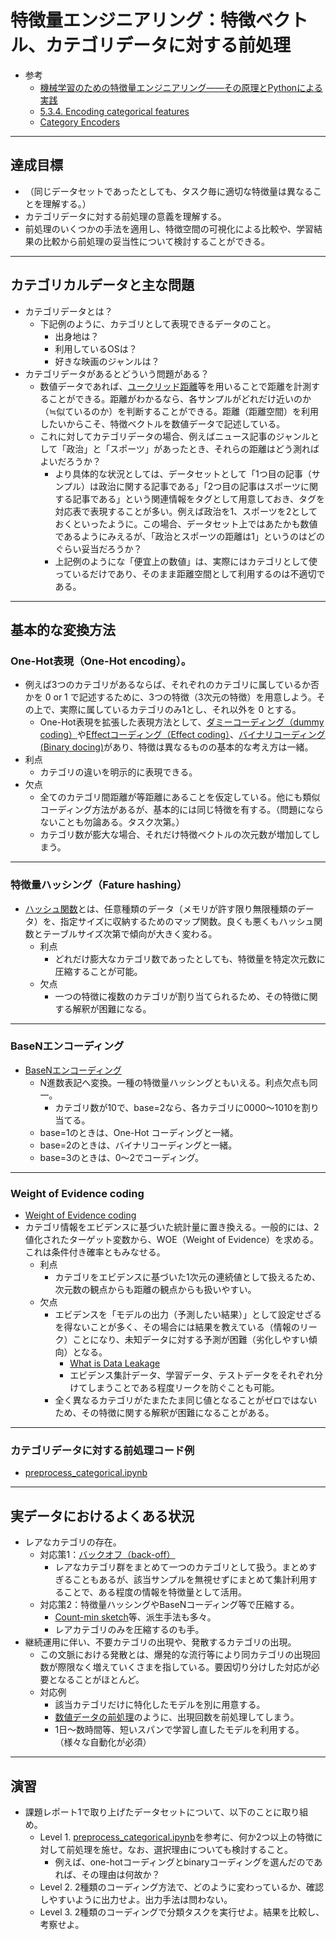 # 特徴量エンジニアリング：特徴ベクトル、カテゴリデータに対する前処理
- 参考
  - [機械学習のための特徴量エンジニアリング――その原理とPythonによる実践](https://www.oreilly.co.jp/books/9784873118680/)
  - [5.3.4. Encoding categorical features](https://scikit-learn.org/stable/modules/preprocessing.html#encoding-categorical-features)
  - [Category Encoders](https://contrib.scikit-learn.org/category_encoders/)

---
## 達成目標
- （同じデータセットであったとしても、タスク毎に適切な特徴量は異なることを理解する。）
- カテゴリデータに対する前処理の意義を理解する。
- 前処理のいくつかの手法を適用し、特徴空間の可視化による比較や、学習結果の比較から前処理の妥当性について検討することができる。

---
## カテゴリカルデータと主な問題
- カテゴリデータとは？
  - 下記例のように、カテゴリとして表現できるデータのこと。
    - 出身地は？
    - 利用しているOSは？
    - 好きな映画のジャンルは？
- カテゴリデータがあるとどういう問題がある？
  - 数値データであれば、[ユークリッド距離](https://ja.wikipedia.org/wiki/ユークリッド距離)等を用いることで距離を計測することができる。距離がわかるなら、各サンプルがどれだけ近いのか（≒似ているのか）を判断することができる。距離（距離空間）を利用したいからこそ、特徴ベクトルを数値データで記述している。
  - これに対してカテゴリデータの場合、例えばニュース記事のジャンルとして「政治」と「スポーツ」があったとき、それらの距離はどう測ればよいだろうか？
    - より具体的な状況としては、データセットとして「1つ目の記事（サンプル）は政治に関する記事である」「2つ目の記事はスポーツに関する記事である」という関連情報をタグとして用意しておき、タグを対応表で表現することが多い。例えば政治を1、スポーツを2としておくといったように。この場合、データセット上ではあたかも数値であるようにみえるが、「政治とスポーツの距離は1」というのはどのぐらい妥当だろうか？
    - 上記例のようにな「便宜上の数値」は、実際にはカテゴリとして使っているだけであり、そのまま距離空間として利用するのは不適切である。

---
## 基本的な変換方法

### One-Hot表現（One-Hot encoding）。
- 例えば3つのカテゴリがあるならば、それぞれのカテゴリに属しているか否かを 0 or 1 で記述するために、3つの特徴（3次元の特徴）を用意しよう。その上で、実際に属しているカテゴリのみ1とし、それ以外を 0 とする。
  - One-Hot表現を拡張した表現方法として、[ダミーコーディング（dummy coding）](https://pandas.pydata.org/pandas-docs/stable/reference/api/pandas.get_dummies.html)や[Effectコーディング（Effect coding）](https://stats.idre.ucla.edu/other/mult-pkg/faq/general/faqwhat-is-effect-coding/)、[バイナリコーディング(Binary docing)](https://contrib.scikit-learn.org/category_encoders/binary.html)があり、特徴は異なるものの基本的な考え方は一緒。
- 利点
  - カテゴリの違いを明示的に表現できる。
- 欠点
  - 全てのカテゴリ間距離が等距離にあることを仮定している。他にも類似コーディング方法があるが、基本的には同じ特徴を有する。（問題にならないことも勿論ある。タスク次第。）
  - カテゴリ数が膨大な場合、それだけ特徴ベクトルの次元数が増加してしまう。

---
### 特徴量ハッシング（Fature hashing）
- [ハッシュ関数](https://en.wikipedia.org/wiki/Hash_function)とは、任意種類のデータ（メモリが許す限り無限種類のデータ）を、指定サイズに収納するためのマップ関数。良くも悪くもハッシュ関数とテーブルサイズ次第で傾向が大きく変わる。
  - 利点
    - どれだけ膨大なカテゴリ数であったとしても、特徴量を特定次元数に圧縮することが可能。
  - 欠点
    - 一つの特徴に複数のカテゴリが割り当てられるため、その特徴に関する解釈が困難になる。

---
### BaseNエンコーディング
- [BaseNエンコーディング](http://www.willmcginnis.com/2016/12/18/basen-encoding-grid-search-category_encoders/)
  - N進数表記へ変換。一種の特徴量ハッシングともいえる。利点欠点も同一。
    - カテゴリ数が10で、base=2なら、各カテゴリに0000〜1010を割り当てる。
  - base=1のときは、One-Hot コーディングと一緒。
  - base=2のときは、バイナリコーディングと一緒。
  - base=3のときは、0〜2でコーディング。

---
### Weight of Evidence coding
- [Weight of Evidence coding](https://www.listendata.com/2015/03/weight-of-evidence-woe-and-information.html)
- カテゴリ情報をエビデンスに基づいた統計量に置き換える。一般的には、2値化されたターゲット変数から、WOE（Weight of Evidence）を求める。これは条件付き確率ともみなせる。
  - 利点
    - カテゴリをエビデンスに基づいた1次元の連続値として扱えるため、次元数の観点からも距離の観点からも扱いやすい。
  - 欠点
    - エビデンスを「モデルの出力（予測したい結果）」として設定せざるを得ないことが多く、その場合には結果を教えている（情報のリーク）ことになり、未知データに対する予測が困難（劣化しやすい傾向）となる。
      - [What is Data Leakage](https://www.kaggle.com/dansbecker/data-leakage)
      - エビデンス集計データ、学習データ、テストデータをそれぞれ分けてしまうことである程度リークを防ぐことも可能。
    - 全く異なるカテゴリがたまたたま同じ値となることがゼロではないため、その特徴に関する解釈が困難になることがある。

---
### カテゴリデータに対する前処理コード例
- [preprocess_categorical.ipynb](./preprocess_categorical.ipynb)

---
## 実データにおけるよくある状況
- レアなカテゴリの存在。
  - 対応策1：[バックオフ（back-off）](https://lucasxlu.github.io/blog/2018/08/20/ml-feml/#What-about-rare-categories)
    - レアなカテゴリ群をまとめて一つのカテゴリとして扱う。まとめすぎることもあるが、該当サンプルを無視せずにまとめて集計利用することで、ある程度の情報を特徴量として活用。
  - 対応策2：特徴量ハッシングやBaseNコーディング等で圧縮する。
    - [Count-min sketch](https://en.wikipedia.org/wiki/Count–min_sketch)等、派生手法も多々。
    - レアカテゴリのみを圧縮するのも手。
- 継続運用に伴い、不要カテゴリの出現や、発散するカテゴリの出現。
  - この文脈における発散とは、爆発的な流行等により同カテゴリの出現回数が際限なく増えていくさまを指している。要因切り分けした対応が必要となることがほとんど。
  - 対応例
    - 該当カテゴリだけに特化したモデルを別に用意する。
    - [数値データの前処理](./preprocess-number.md)のように、出現回数を前処理してしまう。
    - 1日〜数時間等、短いスパンで学習し直したモデルを利用する。（様々な自動化が必須）

---
## 演習
- 課題レポート1で取り上げたデータセットについて、以下のことに取り組め。
  - Level 1. [preprocess_categorical.ipynb](./preprocess_categorical.ipynb)を参考に、何か2つ以上の特徴に対して前処理を施せ。なお、選択理由についても検討すること。
    - 例えば、one-hotコーディングとbinaryコーディングを選んだのであれば、その理由は何故か？
  - Level 2. 2種類のコーディング方法で、どのように変わっているか、確認しやすいように出力せよ。出力手法は問わない。
  - Level 3. 2種類のコーディングで分類タスクを実行せよ。結果を比較し、考察せよ。
